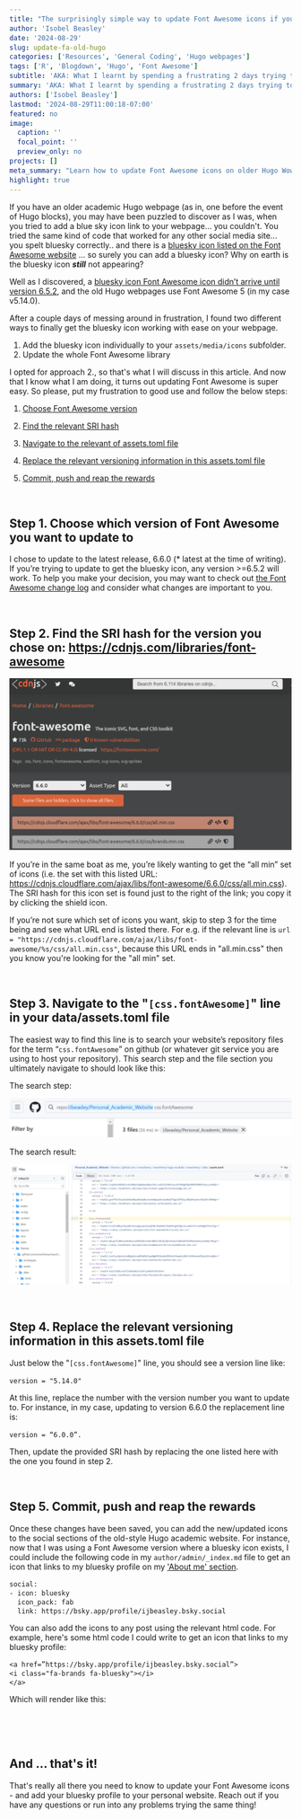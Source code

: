 ```yaml
---
title: "The surprisingly simple way to update Font Awesome icons if you have an old(er) Hugo Wowchemy Academic website"
author: 'Isobel Beasley'
date: '2024-08-29'
slug: update-fa-old-hugo
categories: ['Resources', 'General Coding', 'Hugo webpages']
tags: ['R', 'Blogdown', 'Hugo', 'Font Awesome']
subtitle: 'AKA: What I learnt by spending a frustrating 2 days trying to get bluesky icons on my website'
summary: 'AKA: What I learnt by spending a frustrating 2 days trying to get bluesky icons on my website'
authors: ['Isobel Beasley']
lastmod: '2024-08-29T11:00:18-07:00'
featured: no
image:
  caption: ''
  focal_point: ''
  preview_only: no
projects: []
meta_summary: "Learn how to update Font Awesome icons on older Hugo Wowchemy Academic websites. Step-by-step guide to add new icons like Bluesky to your personal academic site."
highlight: true
---
```


If you have an older academic Hugo webpage (as in, one before the event of Hugo blocks), you may have been puzzled to discover as I was, when you tried to add a blue sky icon link to your webpage… you couldn't. You tried the same kind of code that worked for any other social media site... you spelt bluesky correctly.. and there is a [bluesky icon listed on the Font Awesome website](https://fontawesome.com/icons/bluesky?f=brands&s=solid) ... so surely you can add a bluesky icon? Why on earth is the bluesky icon <b><i>still</i></b> not appearing?  

Well as I discovered, a [bluesky icon Font Awesome icon didn’t arrive until version 6.5.2](https://fontawesome.com/changelog), and the old Hugo webpages use Font Awesome 5 (in my case v5.14.0). 

After a couple days of messing around in frustration, I found two different ways to finally get the bluesky icon working with ease on your webpage. 

1. Add the bluesky icon individually to your `assets/media/icons` subfolder. 
2. Update the whole Font Awesome library 

I opted for approach 2., so that's what I will discuss in this article. And now that I know what I am doing, it turns out updating Font Awesome is super easy. So please, put my frustration to good use and follow the below steps: 

1. [Choose Font Awesome version](#step-1-choose-which-version-of-font-awesome-you-want-to-update-to)

2. [Find the relevant SRI hash](#step-2-find-the-sri-hash-for-the-version-you-chose-on-httpscdnjscomlibrariesfont-awesome)

3. [Navigate to the relevant of assets.toml file](#step-3-navigate-to-the-cssfontawesome-line-in-your-dataassetstoml-file)

4. [Replace the relevant versioning information in this assets.toml file](#step-4-replace-the-relevant-versioning-information-in-this-assetstoml-file)

5. [Commit, push and reap the rewards](#step-5-commit-push-and-reap-the-rewards)

<br>

## Step 1. Choose which version of Font Awesome you want to update to

I chose to update to the latest release, 6.6.0 (* latest at the time of writing). If you’re trying to update to get the bluesky icon, any version >=6.5.2 will work. To help you make your decision, you may want to check out [the Font Awesome change log](https://fontawesome.com/changelog.) and consider what changes are important to you. 

<br>

## Step 2. Find the SRI hash for the version you chose on: https://cdnjs.com/libraries/font-awesome 


![Click on the shield icon to get the SRI hash](cdnjs-sri-screenshot-cropped-v2.svg)

If you’re in the same boat as me, you’re likely wanting to get the “all min” set of icons (i.e. the set with this listed URL: https://cdnjs.cloudflare.com/ajax/libs/font-awesome/6.6.0/css/all.min.css). The SRI hash for this icon set is found just to the right of the link; you copy it by clicking the shield icon.

If you’re not sure which set of icons you want, skip to step 3 for the time being and see what URL end is listed there. For e.g. if the relevant line is `url = "https://cdnjs.cloudflare.com/ajax/libs/font-awesome/%s/css/all.min.css"`, because this URL ends in "all.min.css" then you know you're looking for the "all min" set. 

<br>

## Step 3. Navigate to the "`[css.fontAwesome]`" line in your data/assets.toml file

The easiest way to find this line is to search your website’s repository files for the term “`css.fontAwesome`” on github (or whatever git service you are using to host your repository). This search step and the file section you ultimately navigate to should look like this: 

The search step: 

![Use the top right search bar on github to search for the 'css.fontAwesome line in assets.toml](github-fa-search-screenshot-cropped-v2.svg)

The search result: 

![This section of your assets.toml file is what you're looking for; A line with '[css.fontAwesome]' followed by a version line, sri line and a url line. We're going to be modifying the version and sri line.](github-fa-search-result-screenshot-cropped-v2.svg)


<br> 

## Step 4. Replace the relevant versioning information in this assets.toml file 

Just below the "`[css.fontAwesome]`" line,  you should see a version line like: 

`version = "5.14.0"`

At this line, replace the number with the version number you want to update to. For instance, in my case, updating to version 6.6.0 the replacement line is: 

`version = “6.0.0”. `

Then, update the provided SRI hash by replacing the one listed here with the one you found in step 2. 

<br>

## Step 5. Commit, push and reap the rewards 

Once these changes have been saved, you can add the new/updated icons to the social sections of the old-style Hugo academic website. For instance, now that I was using a Font Awesome version where a bluesky icon exists, I could include the following code in my `author/admin/_index.md` file to get an icon that links to my bluesky profile on my <a href="/author/isobel-beasley/">'About me' section</a>. 

```
social:
- icon: bluesky
  icon_pack: fab
  link: https://bsky.app/profile/ijbeasley.bsky.social
```

You can also add the icons to any post using the relevant html code. For example, here's some html code I could write to get an icon that links to my bluesky profile: 

```
<a href=”https://bsky.app/profile/ijbeasley.bsky.social”>
<i class="fa-brands fa-bluesky"></i>
</a>
``` 

Which will render like this: 

<a href=”https://bsky.app/profile/ijbeasley.bsky.social”>
<i class="fa-brands fa-bluesky"></i>
</a>

<br>
<br>
<br>

## And ... that's it!

That's really all there you need to know to update your Font Awesome icons - and add your bluesky profile to your personal website. Reach out if you have any questions or run into any problems trying the same thing!

